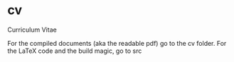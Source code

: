 # cv
Curriculum Vitae

For the compiled documents (aka the readable pdf) go to the cv folder. For the LaTeX code and the build magic, go to src
